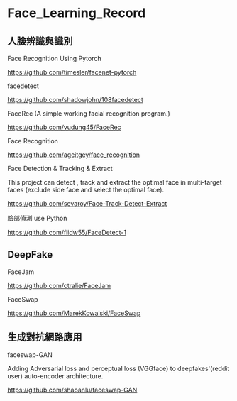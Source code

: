 # Face_Learning_Record

## 人臉辨識與識別

Face Recognition Using Pytorch 

https://github.com/timesler/facenet-pytorch

facedetect

https://github.com/shadowjohn/108facedetect

FaceRec (A simple working facial recognition program.)

https://github.com/vudung45/FaceRec

Face Recognition

https://github.com/ageitgey/face_recognition

Face Detection & Tracking & Extract

This project can detect , track and extract the optimal face in multi-target faces (exclude side face and select the optimal face).

https://github.com/sevaroy/Face-Track-Detect-Extract

臉部偵測 use Python

https://github.com/flidw55/FaceDetect-1

## DeepFake

FaceJam

https://github.com/ctralie/FaceJam

FaceSwap

https://github.com/MarekKowalski/FaceSwap


## 生成對抗網路應用

faceswap-GAN

Adding Adversarial loss and perceptual loss (VGGface) to deepfakes'(reddit user) auto-encoder architecture.

https://github.com/shaoanlu/faceswap-GAN


